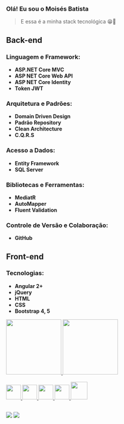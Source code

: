         
### Olá! Eu sou o Moisés Batista 
> E essa é a minha stack tecnológica  😁🌱 

## Back-end
### Linguagem e Framework:
- **ASP.NET Core MVC**
 - **ASP NET Core Web API**
 - **ASP NET Core Identity**
- **Token JWT**

### Arquitetura e Padrões:
- **Domain Driven Design**
- **Padrão Repository**
- **Clean Architecture**
- **C.Q.R.S**

### Acesso a Dados:
- **Entity Framework**
- **SQL Server**

### Bibliotecas e Ferramentas:
- **MediatR**
- **AutoMapper**
- **Fluent Validation**

### Controle de Versão e Colaboração:
- **GitHub**

## Front-end

### Tecnologias:
- **Angular 2+**
- **jQuery**
- **HTML**
- **CSS**
- **Bootstrap 4, 5**

<div>
  <a href="https://github.com/mooizabaatista">
  <img height="150em" src="https://github-readme-stats.vercel.app/api?username=mooizabaatista&show_icons=true&theme=solarized-dark&include_all_commits=true&count_private=true"/>
  <img height="150em" src="https://github-readme-stats.vercel.app/api/top-langs/?username=mooizabaatista&layout=compact&langs_count=7&theme=solarized-dark"/>
</div>
  
<div style="display: inline_block"><br>
  <img src="https://cdn.jsdelivr.net/gh/devicons/devicon/icons/html5/html5-original.svg" width="40" height="40"/> 
  <img src="https://cdn.jsdelivr.net/gh/devicons/devicon/icons/css3/css3-original.svg" width="40" height="40"/> 
  <img src="https://cdn.jsdelivr.net/gh/devicons/devicon/icons/javascript/javascript-original.svg" width="40" height="40"/> 
  <img src="https://cdn.jsdelivr.net/gh/devicons/devicon/icons/csharp/csharp-original.svg" width="40" height="40" /> 
  <img src="https://cdn.jsdelivr.net/gh/devicons/devicon@latest/icons/angular/angular-original.svg" width="45" height="48" />
          
</div>
  <br>
<div> 

 <a href = "mailto:batistamz@gmail.com"><img src="https://img.shields.io/badge/-Gmail-%23333?style=for-the-badge&logo=gmail&logoColor=white" target="_blank"></a>
  <a href="https://www.linkedin.com/in/mois%C3%A9s-batista-da-silva-8496541bb/" target="_blank"><img src="https://img.shields.io/badge/-LinkedIn-%230077B5?style=for-the-badge&logo=linkedin&logoColor=white" target="_blank"></a>
</div>
          
